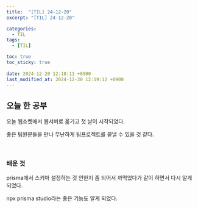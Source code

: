 ```yaml
---
title:  "[TIL] 24-12-20"
excerpt: "[TIL] 24-12-20"

categories:
  - TIL
tags:
  - [TIL]

toc: true
toc_sticky: true
 
date: 2024-12-20 12:18:11 +0900
last_modified_at: 2024-12-20 12:19:12 +0900
---
```


## 오늘 한 공부

오늘 웹소켓에서 웹서버로 옮기고 첫 날이 시작되었다.

좋은 팀원분들을 만나 무난하게 팀프로젝트를 끝낼 수 있을 것 같다.

<br>

### 배운 것

prisma에서 스키마 설정하는 것 안한지 좀 되어서 까먹었다가 같이 하면서 다시 알게 되었다.

npx prisma studio라는 좋은 기능도 알게 되었다.